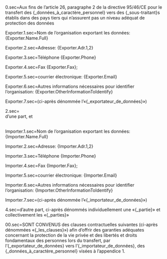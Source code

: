 0.sec=Aux fins de l’article 26, paragraphe 2 de la directive 95/46/CE pour le transfert des {_données_à_caractère_personnel} vers des {_sous-traitant}s établis dans des pays tiers qui n’assurent pas un niveau adéquat de protection des données

Exporter.1.sec=Nom de l’organisation exportant les données: {Exporter.Name.Full}

Exporter.2.sec=Adresse: {Exporter.Adr.1,2}

Exporter.3.sec=Téléphone {Exporter.Phone}

Exporter.4.sec=Fax {Exporter.Fax};
 
Exporter.5.sec=courrier électronique: {Exporter.Email}

Exporter.6.sec=Autres informations nécessaires pour identifier l’organisation:  {Exporter.OtherInformationToIdentify}

Exporter.7.sec=(ci-après dénommée l’«{_exportateur_de_données}»)

2.sec=<br>d’une part, et<br><br>

Importer.1.sec=Nom de l’organisation exportant les données: {Importer.Name.Full}

Importer.2.sec=Adresse: {Importer.Adr.1,2}

Importer.3.sec=Téléphone {Importer.Phone}

Importer.4.sec=Fax {Importer.Fax};
 
Importer.5.sec=courrier électronique: {Importer.Email}

Importer.6.sec=Autres informations nécessaires pour identifier l’organisation:  {Importer.OtherInformationToIdentify}

Importer.7.sec=(ci-après dénommée l’«{_importateur_de_données}»)

4.sec=d’autre part, ci-après dénommés individuellement une «{_partie}» et collectivement les «{_parties}»

00.sec=SONT CONVENUS des clauses contractuelles suivantes (ci-après dénommées «{_les_clauses}») afin d’offrir des garanties adéquates concernant la protection de la vie privée et des libertés et droits fondamentaux des personnes lors du transfert, par l’{_exportateur_de_données} vers l’{_importateur_de_données}, des {_données_à_caractère_personnel} visées à l’appendice 1.
